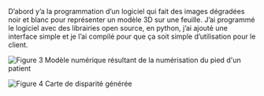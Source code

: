 D’abord y’a la programmation d’un logiciel qui fait des images dégradées noir et blanc pour représenter un modèle 3D sur une feuille. J’ai programmé le logiciel avec des librairies open source, en python, j’ai ajouté une interface simple et je l’ai compilé pour que ça soit simple d’utilisation pour le client.

![Figure 3 Modèle numérique résultant de la numérisation du pied d'un patient](media/Pasted%20image%2020230416164209.png)

![Figure 4 Carte de disparité générée](media/Pasted%20image%2020230416164147.png)



